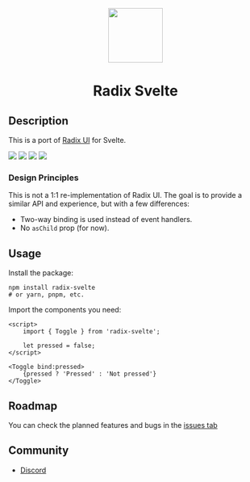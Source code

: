 <p align="center">
  <img align="center" src="https://raw.githubusercontent.com/TGlide/radix-svelte/main/static/logo.svg" height="108" />
  
 <h1 align="center">
   Radix Svelte
</h1>
</p>

## Description

This is a port of [Radix UI](https://www.radix-ui.com/) for Svelte.

[![](https://img.shields.io/npm/v/radix-svelte?style=flat-square)](https://www.npmjs.com/package/radix-svelte)
[![](https://img.shields.io/github/actions/workflow/status/TGlide/radix-svelte/ci.yaml?style=flat-square)](https://github.com/TGlide/radix-svelte/actions/workflows/ci.yaml)
![](https://img.shields.io/github/license/TGlide/radix-svelte?style=flat-square)
[![](https://dcbadge.vercel.app/api/server/gQrpPs34xH?style=flat-square)](https://discord.gg/gQrpPs34xH)

### Design Principles

This is not a 1:1 re-implementation of Radix UI. The goal is to provide a similar API and experience, but with a few differences:

- Two-way binding is used instead of event handlers.
- No `asChild` prop (for now).

## Usage

Install the package:

```
npm install radix-svelte
# or yarn, pnpm, etc.
```

Import the components you need:

```svelte
<script>
	import { Toggle } from 'radix-svelte';

	let pressed = false;
</script>

<Toggle bind:pressed>
	{pressed ? 'Pressed' : 'Not pressed'}
</Toggle>
```

## Roadmap

You can check the planned features and bugs in the [issues tab](https://github.com/TGlide/radix-svelte/issues)

## Community

- [Discord](https://discord.gg/gQrpPs34xH)
